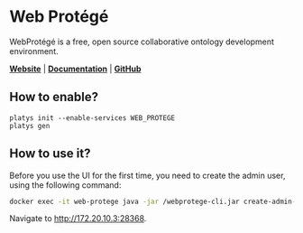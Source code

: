 # Web Protégé

WebProtégé is a free, open source collaborative ontology development environment.

**[Website](https://protege.stanford.edu/software.php#web-protege)** | **[Documentation](https://protegewiki.stanford.edu/wiki/WebProtegeUsersGuide)** | **[GitHub](https://github.com/protegeproject/webprotege)**

## How to enable?

```
platys init --enable-services WEB_PROTEGE
platys gen
```

## How to use it?

Before you use the UI for the first time, you need to create the admin user, using the following command:

```bash
docker exec -it web-protege java -jar /webprotege-cli.jar create-admin-account
```

Navigate to <http://172.20.10.3:28368>.
